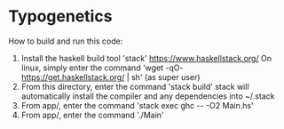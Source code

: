 # Typogenetics
How to build and run this code:
1. Install the haskell build tool 'stack' https://www.haskellstack.org/
   On linux, simply enter the command 'wget -qO- https://get.haskellstack.org/ | sh' (as super user)
2. From this directory, enter the command 'stack build'
   stack will automatically install the compiler and any dependencies into ~/.stack
3. From app/, enter the command 'stack exec ghc -- -O2 Main.hs'
4. From app/, enter the command './Main'
